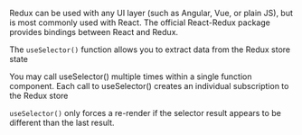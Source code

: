Redux can be used with any UI layer (such as Angular, Vue, or plain JS), but is most commonly used with React. The official React-Redux package provides bindings between React and Redux.

The `useSelector()` function allows you to extract data from the Redux store state

You may call useSelector() multiple times within a single function component. Each call to useSelector() creates an individual subscription to the Redux store

`useSelector()` only forces a re-render if the selector result appears to be different than the last result.
